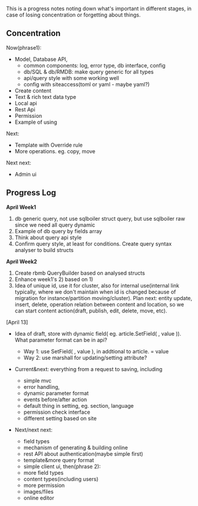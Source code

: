 
This is a progress notes noting down what's important in different stages, in case of losing concentration or forgetting about things.

Concentration
--------------
Now(phrase1):
 - Model, Database API,
   - common components: log, error type, db interface, config
   - db/SQL & db/RMDB: make query generic for all types
   - api/query style with some working well
   - config with siteaccess(toml or yaml - maybe yaml?)
 - Create content
 - Text & rich text data type
 - Local api
 - Rest Api
 - Permission
 - Example of using

Next:
 - Template with Override rule
 - More operations. eg. copy, move

Next next:
 - Admin ui


Progress Log
---------
**April Week1**
1) db generic query, not use sqlboiler struct query, but use sqlboiler raw since we need all query dynamic
2) Example of db query by fields array
3) Think about query api style
4) Confirm query style, at least for conditions. Create query syntax analyser to build structs

**April Week2**
1) Create rbmb QueryBuilder based on analysed structs
2) Enhance week1's 2) based on 1)
3) Idea of unique id, use it for cluster, also for internal use(internal link typically, where we don't maintain when id is changed because of migration for instance/partition moving/cluster). Plan next: entity update, insert, delete, operation relation between content and location, so we can start content action(draft, publish, edit, delete, move, etc).

[April 13]
- Idea of draft, store with dynamic field( eg. article.SetField( <identifier>, value )). What parameter format can be in api?
  - Way 1: use SetField( <identifier>, value ), in addtional to article.<Attribute> = value
  - Way 2: use marshall for updating/setting attribute?

- Current&next: everything from a request to saving, including
  - simple mvc
  - error handling,
  - dynamic parameter format
  - events before/after action
  - default thing in setting, eg. section, language
  - permission check interface
  - different setting based on site

- Next/next next:
  - field types
  - mechanism of generating & building online
  - rest API about authentication(maybe simple first)
  - template&more query format
  - simple client ui, then(phrase 2):
  - more field types
  - content types(including users)
  - more permission
  - images/files
  - online editor
